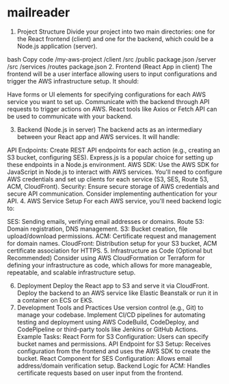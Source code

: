 # mailreader

1. Project Structure
Divide your project into two main directories: one for the React frontend (client) and one for the backend, which could be a Node.js application (server).

bash
Copy code
/my-aws-project
    /client
        /src
        /public
        package.json
    /server
        /src
            /services
            /routes
        package.json
2. Frontend (React App in client)
The frontend will be a user interface allowing users to input configurations and trigger the AWS infrastructure setup. It should:

Have forms or UI elements for specifying configurations for each AWS service you want to set up.
Communicate with the backend through API requests to trigger actions on AWS.
React tools like Axios or Fetch API can be used to communicate with your backend.

3. Backend (Node.js in server)
The backend acts as an intermediary between your React app and AWS services. It will handle:

API Endpoints: Create REST API endpoints for each action (e.g., creating an S3 bucket, configuring SES). Express.js is a popular choice for setting up these endpoints in a Node.js environment.
AWS SDK: Use the AWS SDK for JavaScript in Node.js to interact with AWS services. You'll need to configure AWS credentials and set up clients for each service (S3, SES, Route 53, ACM, CloudFront).
Security: Ensure secure storage of AWS credentials and secure API communication. Consider implementing authentication for your API.
4. AWS Service Setup
For each AWS service, you'll need backend logic to:

SES: Sending emails, verifying email addresses or domains.
Route 53: Domain registration, DNS management.
S3: Bucket creation, file upload/download permissions.
ACM: Certificate request and management for domain names.
CloudFront: Distribution setup for your S3 bucket, ACM certificate association for HTTPS.
5. Infrastructure as Code (Optional but Recommended)
Consider using AWS CloudFormation or Terraform for defining your infrastructure as code, which allows for more manageable, repeatable, and scalable infrastructure setup.

6. Deployment
Deploy the React app to S3 and serve it via CloudFront.
Deploy the backend to an AWS service like Elastic Beanstalk or run it in a container on ECS or EKS.
7. Development Tools and Practices
Use version control (e.g., Git) to manage your codebase.
Implement CI/CD pipelines for automating testing and deployment using AWS CodeBuild, CodeDeploy, and CodePipeline or third-party tools like Jenkins or GitHub Actions.
Example Tasks:
React Form for S3 Configuration: Users can specify bucket names and permissions.
API Endpoint for S3 Setup: Receives configuration from the frontend and uses the AWS SDK to create the bucket.
React Component for SES Configuration: Allows email address/domain verification setup.
Backend Logic for ACM: Handles certificate requests based on user input from the frontend.
